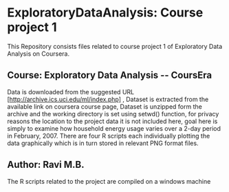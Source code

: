 # ExploratoryDataAnalysis: Course project 1 
This Repository consists files related to course project 1 of Exploratory Data Analysis on Coursera.

## Course: Exploratory Data Analysis -- CoursEra
Data is downloaded from the suggested URL [http://archive.ics.uci.edu/ml/index.php] , Dataset is extracted from the available link on coursera course page, Dataset is unzipped form the archive and the working directory is set using setwd() function, for privacy reasons the location to the project data it is not included here, goal here is simply to examine how household energy usage varies over a 2-day period in February, 2007. There are four R scripts each individually plotting the data graphically which is in turn stored in relevant PNG format files.

## Author: Ravi M.B.
 The R scripts related to the project are compiled on a windows machine
